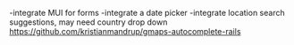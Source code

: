 -integrate MUI for forms
-integrate a date picker 
-integrate location search suggestions, may need country drop down
https://github.com/kristianmandrup/gmaps-autocomplete-rails
